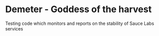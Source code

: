 # Demeter - Goddess of the harvest

Testing code which monitors and reports on the stability of Sauce Labs services
